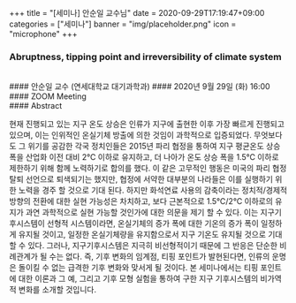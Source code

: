 +++
title = "[세미나] 안순일 교수님"
date = 2020-09-29T17:19:47+09:00
categories = ["세미나"]
banner = "img/placeholder.png"
icon = "microphone"
+++
###  Abruptness, tipping point and irreversibility of climate system
<br>
#### 안순일 교수 (연세대학교 대기과학과)
#### 2020년 9월 29일 (화) 16:00
#### ZOOM Meeting
<br>
#### Abstract

 현재 진행되고 있는 지구 온도 상승은 인류가 지구에 출현한 이후 가장 빠르게 진행되고 있으며, 이는 인위적인 온실기체 방출에 의한 것임이 과학적으로 입증되었다. 무엇보다도 그 위기를 공감한 각국 정치인들은 2015년 파리 협정을 통하여 지구 평균온도 상승 폭을 산업화 이전 대비 2℃ 이하로 유지하고, 더 나아가 온도 상승 폭을 1.5℃ 이하로 제한하기 위해 함께 노력하기로 합의를 했다. 이 같은 고무적인 행동은 미국의 파리 협정 탈퇴 선언으로 퇴색되기는 했지만, 협정에 서약한 대부분의 나라들은 이를 실행하기 위한 노력을 경주 할 것으로 기대 된다. 하지만 화석연료 사용의 감축이라는 정치적/경제적 방향의 전환에 대한 실현 가능성은 차치하고, 보다 근본적으로 1.5℃/2℃ 이하로의 유지가 과연 과학적으로 실현 가능할 것인가에 대한 의문을 제기 할 수 있다. 이는 지구기후시스템이 선형적 시스템이라면, 온실기체의 증가 폭에 대한 기온의 증가 폭이 일정하게 유지될 것이고, 일정한 온실기체량을 유지함으로서 지구 기온도 유지될 것으로 기대 할 수 있다. 그러나, 지구기후시스템은 지극히 비선형적이기 때문에 그 반응은 단순한 비례관계가 될 수는 없다. 즉, 기후 변화의 임계점, 티핑 포인트가 발현된다면, 인류의 운명은 돌이킬 수 없는 급격한 기후 변화와 맞서게 될 것이다. 본 세미나에서는 티핑 포인트에 대한 이론과 그 예, 그리고 기후 모형 실험을 통하여 구한 지구 기후시스템의 비가역적 변화를 소개할 것입니다.
